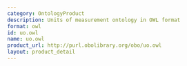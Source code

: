 ```yaml
---
category: OntologyProduct
description: Units of measurement ontology in OWL format
format: owl
id: uo.owl
name: uo.owl
product_url: http://purl.obolibrary.org/obo/uo.owl
layout: product_detail
---
```

